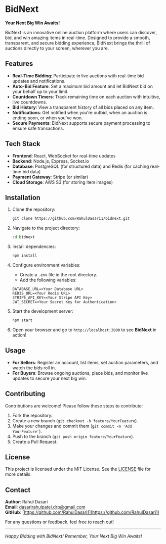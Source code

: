 # BidNext

**Your Next Big Win Awaits!**

BidNext is an innovative online auction platform where users can discover, bid, and win amazing items in real-time. Designed to provide a smooth, transparent, and secure bidding experience, BidNext brings the thrill of auctions directly to your screen, wherever you are.

## Features

- **Real-Time Bidding**: Participate in live auctions with real-time bid updates and notifications.
- **Auto-Bid Feature**: Set a maximum bid amount and let BidNext bid on your behalf up to your limit.
- **Countdown Timers**: Track remaining time on each auction with intuitive, live countdowns.
- **Bid History**: View a transparent history of all bids placed on any item.
- **Notifications**: Get notified when you're outbid, when an auction is ending soon, or when you’ve won.
- **Secure Payments**: BidNext supports secure payment processing to ensure safe transactions.

## Tech Stack

- **Frontend**: React, WebSocket for real-time updates
- **Backend**: Node.js, Express, Socket.io
- **Database**: PostgreSQL (for structured data) and Redis (for caching real-time bid data)
- **Payment Gateway**: Stripe (or similar)
- **Cloud Storage**: AWS S3 (for storing item images)

## Installation

1. Clone the repository:

    ```bash
    git clone https://github.com/RahulDasari1/bidnext.git
    ```

2. Navigate to the project directory:

    ```bash
    cd bidnext
    ```

3. Install dependencies:

    ```bash
    npm install
    ```

4. Configure environment variables:
   - Create a `.env` file in the root directory.
   - Add the following variables:

    ```plaintext
    DATABASE_URL=<Your Database URL>
    REDIS_URL=<Your Redis URL>
    STRIPE_API_KEY=<Your Stripe API Key>
    JWT_SECRET=<Your Secret Key for Authentication>
    ```

5. Start the development server:

    ```bash
    npm start
    ```

6. Open your browser and go to `http://localhost:3000` to see **BidNext** in action!

## Usage

- **For Sellers**: Register an account, list items, set auction parameters, and watch the bids roll in.
- **For Buyers**: Browse ongoing auctions, place bids, and monitor live updates to secure your next big win.

## Contributing

Contributions are welcome! Please follow these steps to contribute:

1. Fork the repository.
2. Create a new branch (`git checkout -b feature/YourFeature`).
3. Make your changes and commit them (`git commit -m 'Add YourFeature'`).
4. Push to the branch (`git push origin feature/YourFeature`).
5. Create a Pull Request.

## License

This project is licensed under the MIT License. See the [LICENSE](LICENSE) file for more details.

## Contact

**Author**: Rahul Dasari  
**Email**: dasarirahulpatel.drp@gmail.com  
**GitHub**: [https://github.com/RahulDasari1](https://github.com/RahulDasari1)

For any questions or feedback, feel free to reach out!

---

*Happy Bidding with BidNext! Remember, Your Next Big Win Awaits!*
